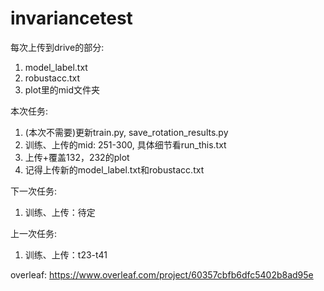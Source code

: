 # invariancetest

每次上传到drive的部分:
1. model_label.txt
2. robustacc.txt
3. plot里的mid文件夹

本次任务:
1. (本次不需要)更新train.py, save_rotation_results.py
2. 训练、上传的mid: 251-300, 具体细节看run_this.txt
3. 上传+覆盖132，232的plot
4. 记得上传新的model_label.txt和robustacc.txt

下一次任务:
1. 训练、上传：待定

上一次任务:
1. 训练、上传：t23-t41


overleaf:
https://www.overleaf.com/project/60357cbfb6dfc5402b8ad95e
